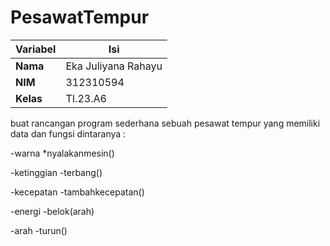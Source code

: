 # PesawatTempur

| Variabel | Isi |
| -------- | --- |
|**Nama**| Eka Juliyana Rahayu |
|**NIM** | 312310594 |
|**Kelas** | TI.23.A6 |

<p>buat rancangan program sederhana sebuah pesawat tempur yang memiliki data dan fungsi dintaranya :</p>
<p>-warna                        *nyalakanmesin()</p>            
<p>-ketinggian             -terbang()</p>
<p>-kecepatan              -tambahkecepatan()</p>
<p>-energi                 -belok(arah)</p>
<p>-arah                   -turun()</p>
